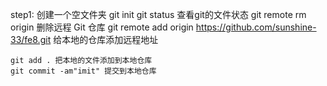 step1:
    创建一个空文件夹
    git init
    git status 查看git的文件状态
    git remote rm origin 删除远程 Git 仓库
    git remote add origin https://github.com/sunshine-33/fe8.git 给本地的仓库添加远程地址

    git add . 把本地的文件添加到本地仓库
    git commit -am"imit" 提交到本地仓库